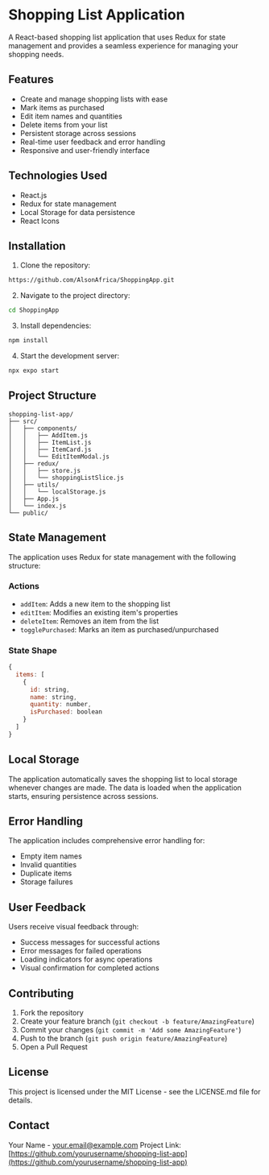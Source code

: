 # Shopping List Application

A React-based shopping list application that uses Redux for state management and provides a seamless experience for managing your shopping needs.

## Features

- Create and manage shopping lists with ease
- Mark items as purchased
- Edit item names and quantities
- Delete items from your list
- Persistent storage across sessions
- Real-time user feedback and error handling
- Responsive and user-friendly interface

## Technologies Used

- React.js
- Redux for state management
- Local Storage for data persistence
- React Icons

## Installation

1. Clone the repository:
```bash
https://github.com/AlsonAfrica/ShoppingApp.git
```

2. Navigate to the project directory:
```bash
cd ShoppingApp
```

3. Install dependencies:
```bash
npm install
```

4. Start the development server:
```bash
npx expo start
```

## Project Structure

```
shopping-list-app/
├── src/
│   ├── components/
│   │   ├── AddItem.js
│   │   ├── ItemList.js
│   │   ├── ItemCard.js
│   │   └── EditItemModal.js
│   ├── redux/
│   │   ├── store.js
│   │   └── shoppingListSlice.js
│   ├── utils/
│   │   └── localStorage.js
│   ├── App.js
│   └── index.js
└── public/
```

## State Management

The application uses Redux for state management with the following structure:

### Actions
- `addItem`: Adds a new item to the shopping list
- `editItem`: Modifies an existing item's properties
- `deleteItem`: Removes an item from the list
- `togglePurchased`: Marks an item as purchased/unpurchased

### State Shape
```javascript
{
  items: [
    {
      id: string,
      name: string,
      quantity: number,
      isPurchased: boolean
    }
  ]
}
```

## Local Storage

The application automatically saves the shopping list to local storage whenever changes are made. The data is loaded when the application starts, ensuring persistence across sessions.

## Error Handling

The application includes comprehensive error handling for:
- Empty item names
- Invalid quantities
- Duplicate items
- Storage failures

## User Feedback

Users receive visual feedback through:
- Success messages for successful actions
- Error messages for failed operations
- Loading indicators for async operations
- Visual confirmation for completed actions

## Contributing

1. Fork the repository
2. Create your feature branch (`git checkout -b feature/AmazingFeature`)
3. Commit your changes (`git commit -m 'Add some AmazingFeature'`)
4. Push to the branch (`git push origin feature/AmazingFeature`)
5. Open a Pull Request

## License

This project is licensed under the MIT License - see the LICENSE.md file for details.

## Contact

Your Name - [your.email@example.com](mailto:your.email@example.com)
Project Link: [https://github.com/yourusername/shopping-list-app](https://github.com/yourusername/shopping-list-app)

